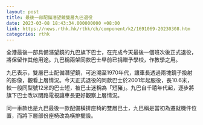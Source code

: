 ```yaml
---
layout: post
title: 最後一部配備潛望鏡雙層九巴退役
date: 2023-03-08 18:43:34.000000000 +08:00
link: https://news.rthk.hk/rthk/ch/component/k2/1691069-20230308.htm
categories: rthk
---
```


全港最後一部具備潛望鏡的九巴旗下巴士，在完成今天最後一個班次後正式退役，將保留作其他用途。九巴稱兩架同款巴士早前已捐贈予學校，作教學之用。

九巴表示，雙層巴士配備潛望鏡，可追溯至1970年代，讓車長透過兩塊鏡子投射的影像，觀看上層情況。今天正式退役的同款巴士於2001年起服役，長10.6米，較一般同型號12米的巴士短，被巴士迷稱為「短豬」。九巴自千禧年代起，逐步將旗下巴士改以閉路電視讓車長更好觀察上層情況。

同一車款也是九巴最後一款配備橫排座椅的雙層巴士，九巴稱是當初為遷就機件位置，而將下層部份座椅改為橫排擺設。
